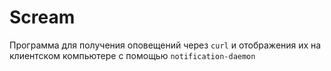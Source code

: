 Scream
======================

Программа для получения оповещений через `curl` и отображения их на клиентском компьютере с помощью
`notification-daemon`
